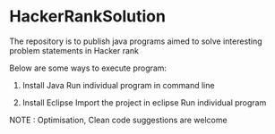 # HackerRankSolution
The repository is to publish java programs aimed to solve interesting problem statements in Hacker rank

Below are some ways to execute program:

1. Install Java
Run individual program in command line


2. Install Eclipse
Import the project in eclipse
Run individual program


NOTE : Optimisation, Clean code suggestions are welcome
